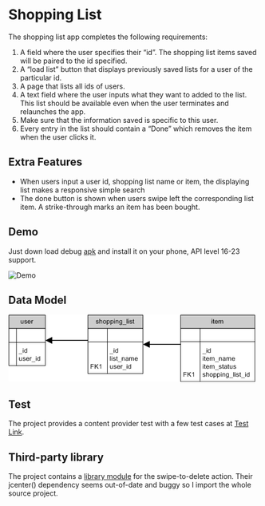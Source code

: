 # Shopping List

The shopping list app completes the following requirements:
1. A field where the user specifies their “id”. The shopping list items saved
will be paired to the id specified.
2. A “load list” button that displays previously saved lists for a user of the
particular id.
3. A page that lists all ids of users.
4. A text field where the user inputs what they want to added to the list. This list should be available even when the user terminates and relaunches the app.
5. Make sure that the information saved is specific to this user.
6. Every entry in the list should contain a “Done” which removes the item
when the user clicks it.

## Extra Features
- When users input a user id, shopping list name or item, the displaying list makes a responsive simple search
- The done button is shown when users swipe left the corresponding list item. A strike-through marks an item has been bought.

## Demo
Just down load debug [apk](https://github.com/czheng035/Shopping-List/blob/master/app-debug.apk) and install it on your phone, API level 16-23 support.

![Demo](https://github.com/czheng035/Shopping-List/blob/master/demo.gif)

## Data Model
![Data Model](https://github.com/czheng035/Shopping-List/blob/master/data-model.png)

## Test
The project provides a content provider test with a few test cases at [Test Link](https://github.com/czheng035/Shopping-List/tree/master/app/src/androidTest/java/com/knowroaming/czheng035/shoppinglist/data).

## Third-party library
The project contains a [library module](https://github.com/daimajia/AndroidSwipeLayout) for the swipe-to-delete action. Their jcenter() dependency seems out-of-date and buggy so I import the whole source project.